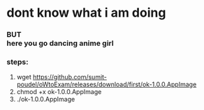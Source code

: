# dont know what i am doing 
### BUT <br> here you go dancing anime girl 

### steps:
1. wget https://github.com/sumit-poudel/oWtoExam/releases/download/first/ok-1.0.0.AppImage
2. chmod +x ok-1.0.0.AppImage
3. ./ok-1.0.0.AppImage


